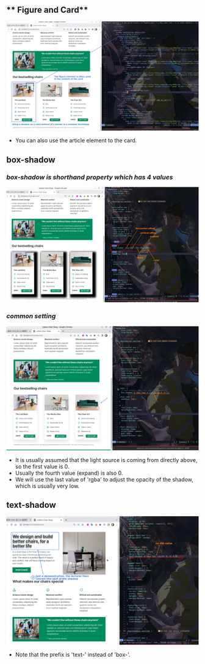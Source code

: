 ## ** Figure and Card**

![Alt figure and card](pic/01.jpg)

- You can also use the article element to the card.

## **box-shadow**

### _box-shadow is shorthand property which has 4 values_

![Alt ugly shadow](pic/02.jpg)

### _common setting_

![Alt beatiful shadow](pic/03.jpg)

- It is usually assumed that the light source is coming from directly above, so the first value is 0.
- Usually the fourth value (expand) is also 0.
- We will use the last value of 'rgba' to adjust the opacity of the shadow, which is usually very low.

## **text-shadow**

![Alt text shadow](pic/04.jpg)

- Note that the prefix is 'text-' instead of 'box-'.
